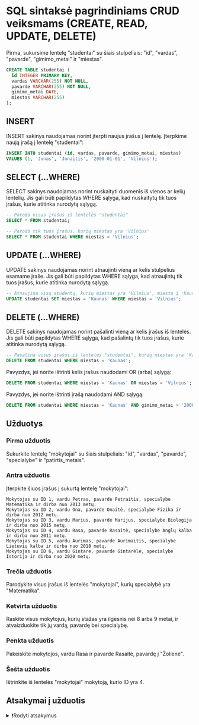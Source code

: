 # SQL sintaksė pagrindiniams CRUD veiksmams (CREATE, READ, UPDATE, DELETE)

Pirma, sukursime lentelę "studentai" su šiais stulpeliais: "id", "vardas", "pavarde", "gimimo_metai" ir "miestas".

```sql
CREATE TABLE studentai (
  id INTEGER PRIMARY KEY,
  vardas VARCHAR(255) NOT NULL,
  pavarde VARCHAR(255) NOT NULL,
  gimimo_metai DATE,
  miestas VARCHAR(255)
);
```

## INSERT

INSERT sakinys naudojamas norint įterpti naujus įrašus į lentelę.
Įterpkime naują įrašą į lentelę "studentai":

```sql
INSERT INTO studentai (id, vardas, pavarde, gimimo_metai, miestas) 
VALUES (1, 'Jonas', 'Jonaitis', '2000-01-01', 'Vilnius');
```

## SELECT (...WHERE)

SELECT sakinys naudojamas norint nuskaityti duomenis iš vienos ar kelių lentelių. Jis gali būti papildytas WHERE sąlyga, kad nuskaitytų tik tuos įrašus, kurie atitinka nurodytą sąlygą.

```sql
-- Parodo visus įrašus iš lentelės "studentai"
SELECT * FROM studentai;
```

```sql
-- Parodo tik tuos įrašus, kurių miestas yra 'Vilnius'
SELECT * FROM studentai WHERE miestas = 'Vilnius';
```

## UPDATE (...WHERE)

UPDATE sakinys naudojamas norint atnaujinti vieną ar kelis stulpelius esamame įraše. Jis gali būti papildytas WHERE sąlyga, kad atnaujintų tik tuos įrašus, kurie atitinka nurodytą sąlygą.

```sql
-- Atnaujina visų studentų, kurių miestas yra 'Vilnius', miestą į 'Kaunas'
UPDATE studentai SET miestas = 'Kaunas' WHERE miestas = 'Vilnius';
```

## DELETE (...WHERE)

DELETE sakinys naudojamas norint pašalinti vieną ar kelis įrašus iš lentelės. Jis gali būti papildytas WHERE sąlyga, kad pašalintų tik tuos įrašus, kurie atitinka nurodytą sąlygą.

```sql
-- Pašalina visus įrašus iš lentelės "studentai", kurių miestas yra 'Kaunas'
DELETE FROM studentai WHERE miestas = 'Kaunas';
```

Pavyzdys, jei norite ištrinti kelis įrašus naudodami OR (arba) sąlygą:

```sql
DELETE FROM studentai WHERE miestas = 'Kaunas' OR miestas = 'Vilnius';
```

Pavyzdys, jei norite ištrinti įrašą naudodami AND sąlygą:

```sql
DELETE FROM studentai WHERE miestas = 'Kaunas' AND gimimo_metai > '2000-01-01';
```

## Užduotys

### Pirma užduotis

Sukurkite lentelę "mokytojai" su šiais stulpeliais: "id", "vardas", "pavarde", "specialybe" ir "patirtis_metais".

### Antra užduotis

Įterpkite šiuos įrašus į sukurtą lentelę "mokytojai":

```text
Mokytojas su ID 1, vardu Petras, pavarde Petraitis, specialybe Matematika ir dirba nuo 2013 metų.
Mokytojas su ID 2, vardu Ona, pavarde Onaitė, specialybe Fizika ir dirba nuo 2012 metų.
Mokytojas su ID 3, vardu Marius, pavarde Marijus, specialybe Biologija ir dirba nuo 2015 metų.
Mokytojas su ID 4, vardu Rasa, pavarde Rasaitė, specialybe Anglų kalba ir dirba nuo 2011 metų.
Mokytojas su ID 5, vardu Aurimas, pavarde Aurimaitis, specialybe Lietuvių kalba ir dirba nuo 2018 metų.
Mokytojas su ID 6, vardu Gintare, pavarde Gintarėlė, specialybe Istorija ir dirba nuo 2020 metų.
```

### Trečia užduotis

Parodykite visus įrašus iš lentelės "mokytojai", kurių specialybė yra "Matematika".

### Ketvirta užduotis

Raskite visus mokytojus, kurių stažas yra ilgesnis nei 8 arba 9 metai, ir atvaizduokite tik jų vardą, pavardę bei specialybę.

### Penkta užduotis

Pakeiskite mokytojos, vardu Rasa ir pavarde Rasaitė, pavardę į "Žolienė".

### Šešta užduotis

Ištrinkite iš lentelės "mokytojai" mokytoją, kurio ID yra 4.

## Atsakymai į užduotis

<details><summary>❗Rodyti atsakymus</summary>
<br>
<details>
<summary>Pirma užduotis</summary>
<hr>

```sql
CREATE TABLE mokytojai (
  id INTEGER PRIMARY KEY AUTOINCREMENT,
  vardas VARCHAR(255) NOT NULL,
  pavarde VARCHAR(255) NOT NULL,
  specialybe VARCHAR(255) NOT NULL,
  nuo_kada_dirba_metais INTEGER
);
```

</details>
<details>
<summary>Antra užduotis</summary>
<hr>

```sql
INSERT INTO mokytojai (id, vardas, pavarde, specialybe, nuo_kada_dirba_metais)
VALUES (1, 'Petras', 'Petraitis', 'Matematika', 2013),
       (2, 'Ona', 'Onaitė', 'Fizika', 2012),
       (3, 'Marius', 'Marijus', 'Biologija', 2015),
       (4, 'Rasa', 'Rasaitė', 'Anglų kalba', 2011),
       (5, 'Aurimas', 'Aurimaitis', 'Lietuvių kalba', 2018),
       (6, 'Gintare', 'Gintarėlė', 'Istorija', 2020);
```

</details>
<details>
<summary>Trečia užduotis</summary>
<hr>

```sql
SELECT * FROM mokytojai WHERE specialybe = 'Matematika';
```

</details>
<details>
<summary>Ketvirta užduotis</summary>
<hr>

```sql
SELECT vardas, pavarde, specialybe FROM mokytojai
WHERE (2023 - nuo_kada_dirba_metais) > 8; 
SELECT vardas, pavarde, specialybe FROM mokytojai
WHERE (2023 - nuo_kada_dirba_metais) > 9;
```

</details>
<details>
<summary>Penkta užduotis</summary>
<hr>

```sql
UPDATE mokytojai
SET pavarde = 'Žolienė'
WHERE vardas = 'Rasa' AND pavarde = 'Rasaitė';
```

</details>
<details>
<summary>Šešta užduotis</summary>
<hr>

```sql
DELETE FROM mokytojai WHERE id = 4;
```

</details>
</details>